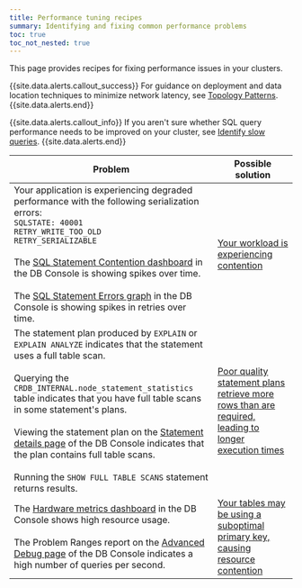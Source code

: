 ```yaml
---
title: Performance tuning recipes
summary: Identifying and fixing common performance problems
toc: true
toc_not_nested: true
---
```


This page provides recipes for fixing performance issues in your clusters.

{{site.data.alerts.callout_success}}
For guidance on deployment and data location techniques to minimize network latency, see [Topology Patterns](topology-patterns.html).
{{site.data.alerts.end}}

{{site.data.alerts.callout_info}}
If you aren't sure whether SQL query performance needs to be improved on your cluster, see [Identify slow queries](query-behavior-troubleshooting.html#identify-slow-statements).
{{site.data.alerts.end}}


Problem  | Possible solution
---------|--------------------
Your application is experiencing degraded performance with the following serialization errors:<br>`SQLSTATE: 40001`<br>`RETRY_WRITE_TOO_OLD`<br>`RETRY_SERIALIZABLE`<br><br>The [SQL Statement Contention dashboard](ui-sql-dashboard.html#sql-statement-contention) in the DB Console is showing spikes over time.<br><br>The [SQL Statement Errors graph](ui-sql-dashboard.html#sql-statement-errors) in the DB Console is showing spikes in retries over time. | [Your workload is experiencing contention](performance-recipes-solutions.html?filters=contention)
The statement plan produced by `EXPLAIN` or `EXPLAIN ANALYZE` indicates that the statement uses a full table scan.<br><br>Querying the `CRDB_INTERNAL.node_statement_statistics` table indicates that you have full table scans in some statement's plans.<br><br>Viewing the statement plan on the [Statement details page](ui-statements-page.html#statement-details-page) of the DB Console indicates that the plan contains full table scans.<br><br>Running the `SHOW FULL TABLE SCANS` statement returns results.  | [Poor quality statement plans retrieve more rows than are required, leading to longer execution times](performance-recipes-solutions.html?filters=fullscans)
The [Hardware metrics dashboard](ui-hardware-dashboard.html) in the DB Console shows high resource usage.<br><br>The Problem Ranges report on the [Advanced Debug page](ui-debug-page.html) of the DB Console indicates a high number of queries per second. | [Your tables may be using a suboptimal primary key, causing resource contention](performance-recipes-solutions.html?filters=primarykey)

